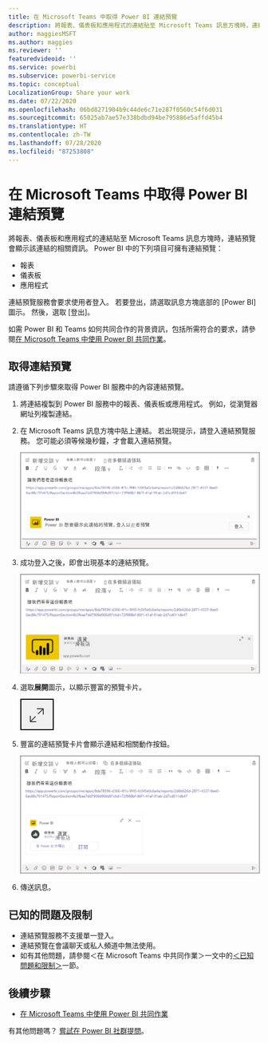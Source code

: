 ```yaml
---
title: 在 Microsoft Teams 中取得 Power BI 連結預覽
description: 將報表、儀表板和應用程式的連結貼至 Microsoft Teams 訊息方塊時，連結預覽會顯示該連結的相關資訊。
author: maggiesMSFT
ms.author: maggies
ms.reviewer: ''
featuredvideoid: ''
ms.service: powerbi
ms.subservice: powerbi-service
ms.topic: conceptual
LocalizationGroup: Share your work
ms.date: 07/22/2020
ms.openlocfilehash: 06bd8271904b9c44de6c71e287f0560c54f6d031
ms.sourcegitcommit: 65025ab7ae57e338bdbd94be795886e5affd45b4
ms.translationtype: HT
ms.contentlocale: zh-TW
ms.lasthandoff: 07/28/2020
ms.locfileid: "87253808"
---
```

# <a name="get-a-power-bi-link-preview-in-microsoft-teams"></a>在 Microsoft Teams 中取得 Power BI 連結預覽

將報表、儀表板和應用程式的連結貼至 Microsoft Teams 訊息方塊時，連結預覽會顯示該連結的相關資訊。 Power BI 中的下列項目可擁有連結預覽：

- 報表
- 儀表板
- 應用程式

連結預覽服務會要求使用者登入。 若要登出，請選取訊息方塊底部的 [Power BI] 圖示。 然後，選取 [登出]。

如需 Power BI 和 Teams 如何共同合作的背景資訊，包括所需符合的要求，請參閱[在 Microsoft Teams 中使用 Power BI 共同作業](service-collaborate-microsoft-teams.md)。

## <a name="get-a-link-preview"></a>取得連結預覽

請遵循下列步驟來取得 Power BI 服務中的內容連結預覽。

1. 將連結複製到 Power BI 服務中的報表、儀表板或應用程式。 例如，從瀏覽器網址列複製連結。

1. 在 Microsoft Teams 訊息方塊中貼上連結。 若出現提示，請登入連結預覽服務。 您可能必須等候幾秒鐘，才會載入連結預覽。

    ![登入 Power BI Bot 的螢幕擷取畫面。](media/service-teams-link-preview/service-teams-link-preview-sign-in-needed.png)

1. 成功登入之後，即會出現基本的連結預覽。

    ![基本連結預覽的螢幕擷取畫面。](media/service-teams-link-preview/service-teams-link-preview-basic.png)

1. 選取**展開**圖示，以顯示豐富的預覽卡片。

    ![展開圖示的螢幕擷取畫面。](media/service-teams-link-preview/service-teams-link-preview-expand-icon.png)

1. 豐富的連結預覽卡片會顯示連結和相關動作按鈕。

    ![[豐富連結] 預覽卡片的螢幕擷取畫面。](media/service-teams-link-preview/service-teams-link-preview-nice-card.png)

1. 傳送訊息。

## <a name="known-issues-and-limitations"></a>已知的問題及限制

- 連結預覽服務不支援單一登入。
- 連結預覽在會議聊天或私人頻道中無法使用。
- 如有其他問題，請參閱＜在 Microsoft Teams 中共同作業＞一文中的[＜已知問題和限制＞](service-collaborate-microsoft-teams.md#known-issues-and-limitations)一節。

## <a name="next-steps"></a>後續步驟

- [在 Microsoft Teams 中使用 Power BI 共同作業](service-collaborate-microsoft-teams.md)

有其他問題嗎？ [嘗試在 Power BI 社群提問](https://community.powerbi.com/)。
